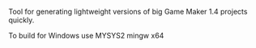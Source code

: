 Tool for generating lightweight versions of big Game Maker 1.4 projects quickly.

To build for Windows use MYSYS2 mingw x64